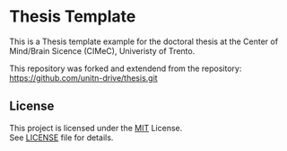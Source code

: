 # Thesis Template

This is a Thesis template example for the doctoral thesis at the Center of Mind/Brain Sicence (CIMeC), Univeristy of Trento. 

This repository was forked and extendend from the repository: https://github.com/unitn-drive/thesis.git

## License

This project is licensed under the [MIT](https://opensource.org/licenses/MIT) License. \
See [LICENSE](./LICENSE) file for details.
